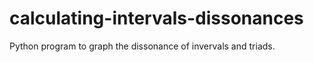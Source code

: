 # calculating-intervals-dissonances
Python program to graph the dissonance of invervals and triads.

